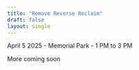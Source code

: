 ```yaml
---
title: "Remove Reverse Reclaim"
draft: false
layout: single
---
```


April 5 2025 - Memorial Park - 1 PM to 3 PM

More coming soon
